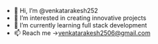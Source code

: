 - 👋 Hi, I’m @venkatarakesh252
- 👀 I’m interested in creating innovative projects
- 🌱 I’m currently learning full stack development
- 📫 Reach me ->venkatarakesh2506@gmail.com

